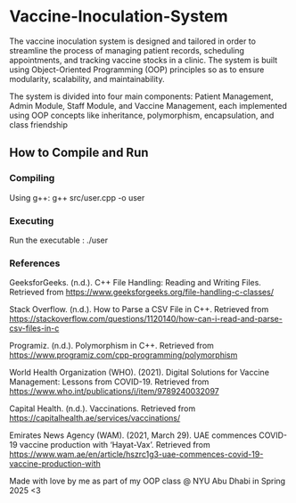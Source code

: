 # Vaccine-Inoculation-System
The vaccine inoculation system is designed and tailored in order to  streamline the process of managing patient records, scheduling appointments, and tracking vaccine stocks in a clinic. The system is built using Object-Oriented Programming (OOP) principles so as to ensure modularity, scalability, and maintainability. 


The system is divided into four main components: Patient Management, Admin Module, Staff Module, and Vaccine Management, each implemented using OOP concepts like inheritance, polymorphism, encapsulation, and class friendship


## How to Compile and Run

### Compiling 

Using g++:
g++ src/user.cpp -o user

### Executing 

Run the executable : 
./user 









### References 

GeeksforGeeks. (n.d.). C++ File Handling: Reading and Writing Files. Retrieved from https://www.geeksforgeeks.org/file-handling-c-classes/

Stack Overflow. (n.d.). How to Parse a CSV File in C++. Retrieved from https://stackoverflow.com/questions/1120140/how-can-i-read-and-parse-csv-files-in-c

Programiz. (n.d.). Polymorphism in C++. Retrieved from https://www.programiz.com/cpp-programming/polymorphism

World Health Organization (WHO). (2021). Digital Solutions for Vaccine Management: Lessons from COVID-19. Retrieved from https://www.who.int/publications/i/item/9789240032097

Capital Health. (n.d.). Vaccinations. Retrieved from https://capitalhealth.ae/services/vaccinations/

Emirates News Agency (WAM). (2021, March 29). UAE commences COVID-19 vaccine production with ‘Hayat-Vax’. Retrieved from https://www.wam.ae/en/article/hszrc1g3-uae-commences-covid-19-vaccine-production-with


Made with love by me as part of my OOP class @ NYU Abu Dhabi in Spring 2025 <3

